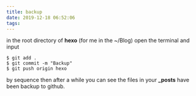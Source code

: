 ```yaml
---
title: backup
date: 2019-12-18 06:52:06
tags:
---
```

in the root directory of **hexo** 
(for me in the ~/Blog)
open the terminal and input
```
$ git add .
$ git commit -m "Backup"
$ git push origin hexo
```
by sequence
then after a while  you can see the files in your  **_posts** have been backup to github.
